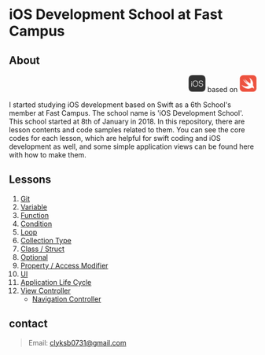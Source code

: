 # iOS Development School at Fast Campus

## About

<p align="right">
<a href="https://www.apple.com/kr/ios"><img src="./contents/logo_iOS.png" height="35" alt="logo swift"></a> based on <a href="https://www.swift.org"><img src="./contents/logo_swift.png" height="35" alt="logo iOS"></a>
</p>

I started studying iOS development based on Swift as a 6th School's member at Fast Campus. The school name is 'iOS Development School'. This school started at 8th of January in 2018. In this repository, there are lesson contents and code samples related to them. You can see the core codes for each lesson, which are helpful for swift coding and iOS development as well, and some simple application views can be found here with how to make them.

## Lessons

1. [Git](./Lessons_Learning/git.md)
2. [Variable](./Lessons_Learning/variable.md)
3. [Function](./Lessons_Learning/function.md)
4. [Condition](./Lessons_Learning/condition.md)
5. [Loop](./Lessons_Learning/loop.md)
6. [Collection Type](./Lessons_Learning/collection_type)
7. [Class / Struct](./Lessons_Learning/class_struct.md)
8. [Optional](./Lessons_Learning/optional.md)
9. [Property / Access Modifier](./Lessons_Learning/property_access_modifier.md)
10. [UI](./Lessons_Learning/ui.md)
11. [Application Life Cycle](./Lessons_Learning/application_life_cycle.md)
12. [View Controller](./Lessons_Learning/view_controller.md)
    - [Navigation Controller](./Lessons_Learning/navigation_controller.md)

## contact
> Email: clyksb0731@gmail.com
